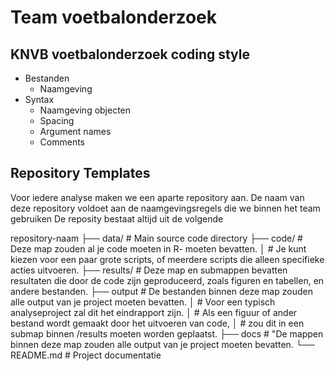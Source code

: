 # Team voetbalonderzoek

## KNVB voetbalonderzoek coding style

* Bestanden
  + Naamgeving
* Syntax
  + Naamgeving objecten
  + Spacing
  + Argument names
  + Comments
 
## Repository Templates
Voor iedere analyse maken we een aparte repository aan. De naam van deze repository voldoet aan de naamgevingsregels die we binnen het team gebruiken
De reposity bestaat altijd uit de volgende 

repository-naam
├── data/                  # Main source code directory
├── code/                  # Deze map zouden al je code moeten in R- moeten bevatten.
│                          # Je kunt kiezen voor een paar grote scripts, of meerdere scripts die alleen specifieke acties uitvoeren.
├── results/               # Deze map en submappen bevatten resultaten die door de code zijn geproduceerd, zoals figuren en tabellen, en andere bestanden.
├── output                 # De bestanden binnen deze map zouden alle output van je project moeten bevatten.
│                          # Voor een typisch analyseproject zal dit het eindrapport zijn.
│                          # Als een figuur of ander bestand wordt gemaakt door het uitvoeren van code, 
│                          # zou dit in een submap binnen /results moeten worden geplaatst.
├── docs                   # "De mappen binnen deze map zouden alle output van je project moeten bevatten.
└── README.md              # Project documentatie

